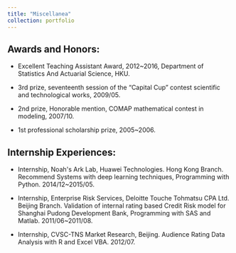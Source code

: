 ```yaml
---
title: "Miscellanea"
collection: portfolio
---
```


## Awards and Honors:

- Excellent Teaching Assistant Award, 2012~2016, Department of Statistics And Actuarial Science, HKU.

- 3rd prize, seventeenth session of the “Capital Cup” contest scientific and  technological works, 2009/05.

- 2nd prize, Honorable mention, COMAP mathematical contest in modeling, 2007/10.

- 1st professional scholarship prize, 2005~2006.

## Internship Experiences:

- Internship, Noah's Ark Lab, Huawei Technologies. Hong Kong Branch. Recommend Systems with deep learning techniques, Programming with Python. 2014/12~2015/05.

- Internship, Enterprise Risk Services, Deloitte Touche Tohmatsu CPA Ltd. Beijing Branch. Validation of internal rating based Credit Risk model for Shanghai Pudong Development Bank, Programming with SAS and Matlab. 2011/06~2011/08.

- Internship, CVSC-TNS Market Research, Beijing. Audience Rating Data Analysis with R and Excel VBA. 2012/07. 


